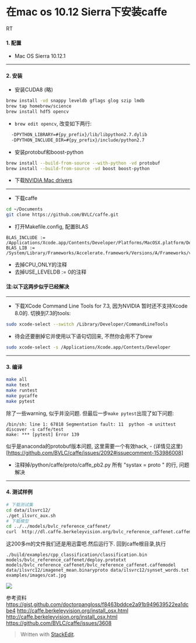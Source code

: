 # 在mac os 10.12 Sierra下安装caffe


RT

<!--more-->

#### 1. 配置

 - Mac OS Sierra 10.12.1

---
#### 2.  安装

 - 安装CUDA8 (略)

 ```bash
 brew install -vd snappy leveldb gflags glog szip lmdb
 brew tap homebrew/science
 brew install hdf5 opencv
 ```
 - `brew edit opencv`, 改变如下两行:
 
 ```bash
   -DPYTHON_LIBRARY=#{py_prefix}/lib/libpython2.7.dylib
   -DPYTHON_INCLUDE_DIR=#{py_prefix}/include/python2.7
 ```
 - 安装protobuf和boost-python
 
 ```bash
 brew install --build-from-source --with-python -vd protobuf
 brew install --build-from-source -vd boost boost-python
 ```
 - 下载[NVIDIA Mac drivers](http://www.nvidia.com/object/macosx-cuda-8.0.51-driver.html)

---

 - 下载caffe

 ```bash
 cd ~/Documents
git clone https://github.com/BVLC/caffe.git
 ```

 - 打开Makefile.config, 配置BLAS

 ```
BLAS_INCLUDE := /Applications/Xcode.app/Contents/Developer/Platforms/MacOSX.platform/Developer/SDKs/MacOSX10.12.sdk/System/Library/Frameworks/Accelerate.framework/Versions/A/Frameworks/vecLib.framework/Versions/A/Headers
BLAS_LIB := /System/Library/Frameworks/Accelerate.framework/Versions/A/Frameworks/vecLib.framework/Versions/A
 ```
 - 去掉CPU_ONLY的注释
 - 去掉USE_LEVELDB := 0的注释

#### 注:以下这两步似乎已经解决
---

 - 下载XCode Command Line Tools for 7.3, 因为NVIDIA 暂时还不支持Xcode 8.0的. 切换到7.3的tools:
 ```bash
 sudo xcode-select --switch /Library/Developer/CommandLineTools
 ```

 - 待会还要删掉它并使用以下语句切回来, 不然你会用不了brew
 ```bash
sudo xcode-select -s /Applications/Xcode.app/Contents/Developer
 ```

---

#### 3. 编译

```bash
make all
make test
make runtest
make pycaffe
make pytest
```
除了一些warning, 似乎并没问题. 但最后一步`make pytest`出现了如下问题:
```
/bin/sh: line 1: 67818 Segmentation fault: 11  python -m unittest discover -s caffe/test
make: *** [pytest] Error 139
```

似乎是anaconda的protobuf版本问题, 这里需要一个有效hack, - (详情见这里)[https://github.com/BVLC/caffe/issues/2092#issuecomment-153986008]
 - 注释掉/python/caffe/proto/caffe_pb2.py 所有 "systax = proto " 的行, 问题解决


---

#### 4. 测试样例

```bash
# 下载测试集
cd data/ilsvrc12/
./get_ilsvrc_aux.sh
# 下载模型
cd ../../models/bvlc_reference_caffenet/
curl  http://dl.caffe.berkeleyvision.org/bvlc_reference_caffenet.caffemodel > bvlc_reference_caffenet.caffemodel
```
这200多m的文件我们还是用迅雷吧.然后运行下. 回到caffe根目录,执行

```
./build/examples/cpp_classification/classification.bin models/bvlc_reference_caffenet/deploy.prototxt models/bvlc_reference_caffenet/bvlc_reference_caffenet.caffemodel data/ilsvrc12/imagenet_mean.binaryproto data/ilsvrc12/synset_words.txt examples/images/cat.jpg
```
![](http://my-imgshare.oss-cn-shenzhen.aliyuncs.com/2016-12-11)

参考资料
https://gist.github.com/doctorpangloss/f8463bddce2a91b949639522ea1dcbe4
http://caffe.berkeleyvision.org/install_osx.html
http://caffe.berkeleyvision.org/install_osx.html
https://github.com/BVLC/caffe/issues/3608

> Written with [StackEdit](https://stackedit.io/).
